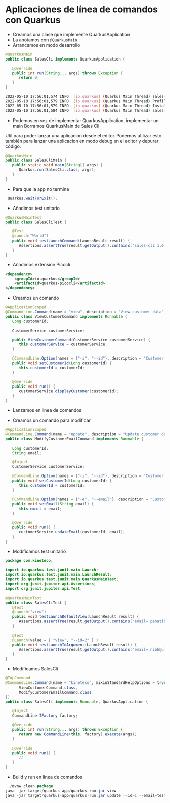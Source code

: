 # Aplicaciones de línea de comandos con Quarkus

* Creamos una clase que implemente QuarkusApplication
* La anotamos con `@QuarkusMain`
* Arrancamos en modo desarrollo
```java
@QuarkusMain
public class SalesCli implements QuarkusApplication {

   @Override
   public int run(String... args) throws Exception {
      return 0;
   }
}
```
```bash
2022-05-10 17:56:01,574 INFO  [io.quarkus] (Quarkus Main Thread) sales-cli 1.0.0-SNAPSHOT on JVM (powered by Quarkus 2.8.3.Final) started in 0.147s. 
2022-05-10 17:56:01,579 INFO  [io.quarkus] (Quarkus Main Thread) Profile dev activated. Live Coding activated.
2022-05-10 17:56:01,579 INFO  [io.quarkus] (Quarkus Main Thread) Installed features: [cdi]
2022-05-10 17:56:01,584 INFO  [io.quarkus] (Quarkus Main Thread) sales-cli stopped in 0.000s
```

* Podemos en vez de implementar QuarkusApplication, implementar un main
Borramos QuarkusMain de Sales Cli

Util para poder lanzar una aplicacion desde el editor. Podemos utilizar esto también para lanzar una aplicacion
en modo debug en el editor y depurar código.

```java
@QuarkusMain
public class SalesCliMain {
   public static void main(String[] args) {
      Quarkus.run(SalesCli.class, args);
   }
}
```

* Para que la app no termine

```java
 Quarkus.waitForExit();
```

* Añadimos test unitario

```java
@QuarkusMainTest
public class SalesCliTest {

   @Test
   @Launch("World")
   public void testLaunchCommand(LaunchResult result) {
      Assertions.assertTrue(result.getOutput().contains("sales-cli 1.0.0-SNAPSHOT on JVM"));
   }
}
```

* Añadimos extension Picocli
```xml
<dependency>
    <groupId>io.quarkus</groupId>
    <artifactId>quarkus-picocli</artifactId>
</dependency>
```

* Creamos un comando

```java
@ApplicationScoped
@CommandLine.Command(name = "view", description = "View customer data", mixinStandardHelpOptions = true)
public class ViewCustomerCommand implements Runnable {
   Long customerId;

   CustomerService customerService;

   public ViewCustomerCommand(CustomerService customerService) {
      this.customerService = customerService;
   }

   @CommandLine.Option(names = {"-i", "--id"}, description = "Customer id", defaultValue = "1")
   public void setCustomerId(Long customerId) {
      this.customerId = customerId;
   }

   @Override
   public void run() {
      customerService.displayCustomer(customerId);
   }
}
```
* Lanzamos en linea de comandos

* Creamos un comando para modificar

```java
@ApplicationScoped
@CommandLine.Command(name = "update", description = "Update customer data")
public class ModifyCustomerEmailCommand implements Runnable {

   Long customerId;
   String email;

   @Inject
   CustomerService customerService;

   @CommandLine.Option(names = {"-i", "--id"}, description = "Customer id")
   public void setCustomerId(Long customerId) {
      this.customerId = customerId;
   }

   @CommandLine.Option(names = {"-e", "--email"}, description = "Customer email")
   public void setEmail(String email) {
      this.email = email;
   }

   @Override
   public void run() {
      customerService.updateEmail(customerId, email);
   }
}

```

* Modificamos test unitario
```java
package com.kineteco;

import io.quarkus.test.junit.main.Launch;
import io.quarkus.test.junit.main.LaunchResult;
import io.quarkus.test.junit.main.QuarkusMainTest;
import org.junit.jupiter.api.Assertions;
import org.junit.jupiter.api.Test;

@QuarkusMainTest
public class SalesCliTest {
   @Test
   @Launch("view")
   public void testLaunchDefaultView(LaunchResult result) {
      Assertions.assertTrue(result.getOutput().contains("email='penatibus.et@lectusa.com"));
   }

   @Test
   @Launch(value = { "view", "--id=2" } )
   public void testLaunchIdArgument(LaunchResult result) {
      Assertions.assertTrue(result.getOutput().contains("email='nibh@ultricesposuere.edu'"));
   }
}
```
* Modificamos SalesCli

```java
@TopCommand
@CommandLine.Command(name = "kineteco", mixinStandardHelpOptions = true, subcommands = {
      ViewCustomerCommand.class,
      ModifyCustomerEmailCommand.class
})
public class SalesCli implements Runnable, QuarkusApplication {

   @Inject
   CommandLine.IFactory factory;

   @Override
   public int run(String... args) throws Exception {
      return new CommandLine(this, factory).execute(args);
   }

   @Override
   public void run() {
      //
   }
}
```

* Build y run en linea de comandos
```java
 ./mvnw clean package
java -jar target/quarkus-app/quarkus-run.jar view
java -jar target/quarkus-app/quarkus-run.jar update --id=1 --email=test@test.com
```

